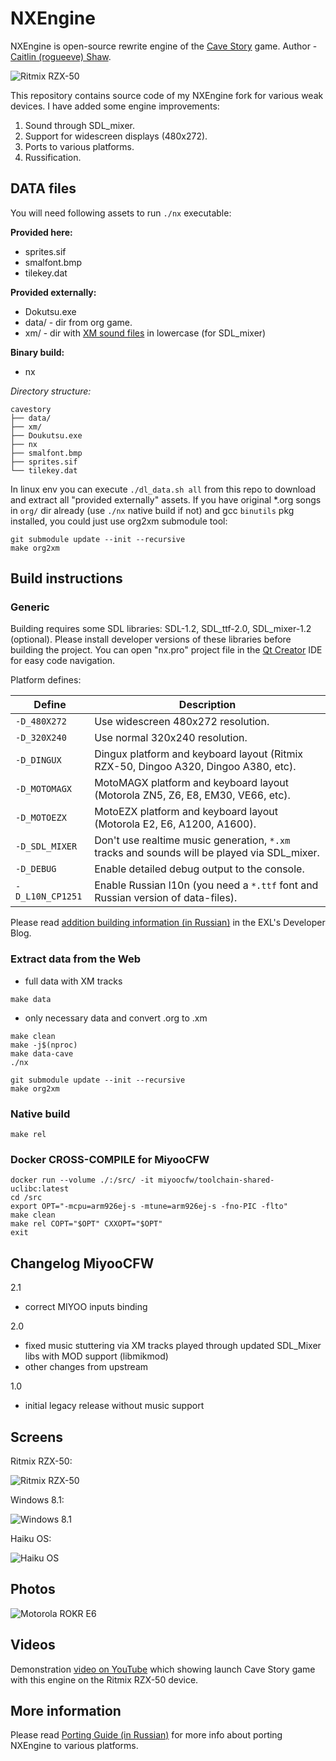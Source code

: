 NXEngine
========

NXEngine is open-source rewrite engine of the [Cave Story](https://en.wikipedia.org/wiki/Cave_Story) game. Author - [Caitlin (rogueeve) Shaw](http://nxengine.sourceforge.net/).

![Ritmix RZX-50](screens/Cave_Story_Ritmix_1.png)

This repository contains source code of my NXEngine fork for various weak devices. I have added some engine improvements:

1. Sound through SDL_mixer.
2. Support for widescreen displays (480x272).
3. Ports to various platforms.
4. Russification.

## DATA files

You will need following assets to run `./nx` executable:

**Provided here:**
- sprites.sif
- smalfont.bmp
- tilekey.dat

**Provided externally:**
- Dokutsu.exe
- data/ - dir from org game.
- xm/ - dir with [XM sound files](https://github.com/Apaczer/NXEngine/blob/6c5f0ca89ca9140459bfa98be140077fa97cd2de/sound/sound.cpp#L30) in lowercase (for SDL_mixer)

**Binary build:**
- nx

_Directory structure:_
```
cavestory
├── data/
├── xm/
├── Doukutsu.exe
├── nx
├── smalfont.bmp
├── sprites.sif
└── tilekey.dat
```

In linux env you can execute `./dl_data.sh all` from this repo to download and extract all "provided externally" assets.
If you have original *.org songs in `org/` dir already (use `./nx` native build if not) and gcc `binutils` pkg installed, you could just use org2xm submodule tool:
```
git submodule update --init --recursive
make org2xm
```

## Build instructions

### Generic

Building requires some SDL libraries: SDL-1.2, SDL_ttf-2.0, SDL_mixer-1.2 (optional). Please install developer versions of these libraries before building the project. You can open "nx.pro" project file in the [Qt Creator](https://www.qt.io/download) IDE for easy code navigation.

Platform defines:

| Define | Description |
| --- | --- |
| `-D_480X272` | Use widescreen 480x272 resolution. |
| `-D_320X240` | Use normal 320x240 resolution. |
| `-D_DINGUX` | Dingux platform and keyboard layout (Ritmix RZX-50, Dingoo A320, Dingoo A380, etc). |
| `-D_MOTOMAGX` | MotoMAGX platform and keyboard layout (Motorola ZN5, Z6, E8, EM30, VE66, etc). |
| `-D_MOTOEZX` | MotoEZX platform and keyboard layout (Motorola E2, E6, A1200, A1600). |
| `-D_SDL_MIXER` | Don't use realtime music generation, `*.xm` tracks and sounds will be played via SDL_mixer. |
| `-D_DEBUG` | Enable detailed debug output to the console. |
| `-D_L10N_CP1251` | Enable Russian l10n (you need a `*.ttf` font and Russian version of data-files). |

Please read [addition building information (in Russian)](http://exlmoto.ru/nxengine/#3) in the EXL's Developer Blog.

### Extract data from the Web
- full data with XM tracks
```
make data
```
- only necessary data and convert .org to .xm
```
make clean
make -j$(nproc)
make data-cave
./nx

git submodule update --init --recursive
make org2xm
```

### Native build

```
make rel
```

### Docker CROSS-COMPILE for MiyooCFW

```
docker run --volume ./:/src/ -it miyoocfw/toolchain-shared-uclibc:latest
cd /src
export OPT="-mcpu=arm926ej-s -mtune=arm926ej-s -fno-PIC -flto"
make clean
make rel COPT="$OPT" CXXOPT="$OPT"
exit
```

## Changelog MiyooCFW

2.1

- correct MIYOO inputs binding

2.0

- fixed music stuttering via XM tracks played through updated SDL_Mixer libs with MOD support (libmikmod)
- other changes from upstream

1.0

- initial legacy release without music support

## Screens

Ritmix RZX-50:

![Ritmix RZX-50](screens/Cave_Story_Ritmix_2.png)

Windows 8.1:

![Windows 8.1](screens/Cave_Story_Windows.png)

Haiku OS:

![Haiku OS](screens/Cave_Story_HaikuOS.png)

## Photos

![Motorola ROKR E6](platform/EZX/NXEngine-EZX-ROKR_E6.jpg)

## Videos

Demonstration [video on YouTube](https://youtu.be/aZPgX9Ismq4) which showing launch Cave Story game with this engine on the Ritmix RZX-50 device.

## More information

Please read [Porting Guide (in Russian)](http://exlmoto.ru/nxengine) for more info about porting NXEngine to various platforms.
